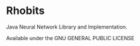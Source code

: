 Rhobits
=======

Java Neural Network Library and Implementation.

Available under the GNU GENERAL PUBLIC LICENSE
